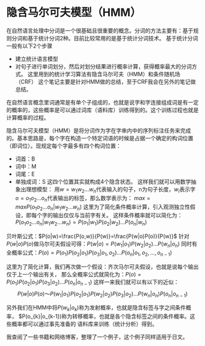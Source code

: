 # 隐含马尔可夫模型（HMM）
在自然语言处理中分词是一个很基础且很重要的概念。分词的方法主要有：基于规则分词和基于统计分词2种。目前比较常用的是基于统计分词技术。
基于统计分词一般有以下2个步骤
- 建立统计语言模型
- 对句子进行单词划分，然后对划分结果进行概率计算，获得概率最大的分词方式。
这里用到的统计学习算法有隐含马尔可夫（HMM）和条件随机场（CRF）
这个笔记主要是针对HMM做的总结，至于CRF我会在另外的笔记做总结。

在自然语言概念里词通常是有单个子组成的，也就是说字和字连接组成词是有一定的概率的，这些概率是可以通过词库（语料库）训练得到的。这个训练过程也就是计算概率的过程。

隐含马尔可夫模型（HMM）是将分词作为字在字串内中的序列标注任务来完成的。基本思路是，每个字在构造一个特定词语的时候是占据一个确定的构词位置（即词位）。现规定每个字最多有四个构词位置：
- 词首：B
- 词中：M
- 词尾：E
- 单独成词：S
这四个位置其实就构成4个隐含状态。
这样我们就可以用数学抽象出理想模型：
用$w=w_{1}w_{2}...w_{n}$代表输入的句子，n为句子长度，$w_{i}$表示字
$o=o_{1}o_{2}...o_{n}$代表输出的标签，那么数学表示为：
$max=maxP(o_{1}o_{2}...o_{n}|w_{1}w_{2}...w_{n})$
这里为了简化条件概率计算，引入观测独立性假设，即每个字的输出仅仅与当前字有关。
这样条件概率就可以简化为：$P(o_{1}o_{2}...o_{n}|w_{1}w_{2}...w_{n})=P(o_{1}|w_{1})P(o_{2}|w_{2})...P(o_{n}|w_{n})$

贝叶斯公式：$P(o|w)=\frac{P(o,w)}{P(w)}=\frac{P(w|o)P(o)}{P(w)}$
针对$P(w|o)P(o)$做马尔可夫假设可得：$P(w|o)=P(w_{1}|o_{1})P(w_{2}|o_{2})...P(w_{n}|o_{n})$
同时有全概率公式：$P(o)=P(o_{1})P(o_{2}|o_{1})P(o_{3}|o_{1},o_{2})...P(o_{n}|o_{1},o_{2},...,o_{n-1})$

这里为了简化计算，我们再次做一个假设：齐次马尔可夫假设，也就是说每个输出仅于上一个输出有关，
那么全概率公式就简化为：$P(o)=P(o_{1})P(o_{2}|o_{1})P(o_{3}|o_{2})...P(o_{n}|o_{n-1})$
这样一来我们就可以有以下的近似：
$$P(w|o)P(o)〜P(w_{1}|o_{1})P(o_{2}|o_{1})P(w_{2}|o_{2})P(o_{3}|o_{2})...P(w_{n}|o_{n})P(o_{n}|o_{n-1})$$

另外我们在HMM中将$P(w_{k}|o_{k})$称为发射概率，也就是隐含标签与字之间条件概率，
$P(o_{k}|o_{k-1})称为转移概率，也就是各个隐含标签之间的条件概率。这些概率都可以通过事先准备的
语料库来训练（统计分析）得到。

我查阅了一些书籍和网络博客，整理了一个例子，这个例子同样适用于日文。

